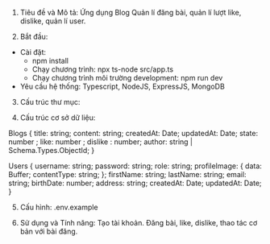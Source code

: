 1. Tiêu đề và Mô tả:
Ứng dụng Blog
Quản lí đăng bài, quản lí lượt like, dislike, quản lí user.

2. Bắt đầu:
- Cài đặt:
  * npm install
  * Chạy chương trình: npx ts-node src/app.ts
  * Chạy chương trình môi trường development: npm run dev
- Yêu cầu hệ thống:
Typescript, NodeJS, ExpressJS, MongoDB

3. Cấu trúc thư mục:

4. Cấu trúc cơ sở dữ liệu:

Blogs {
    title: string;
    content: string;
    createdAt:  Date;
    updatedAt:  Date;
    state: number ;
    like: number ;
    dislike : number;
    author: string | Schema.Types.ObjectId;
}

Users {
    username: string;
    password: string;
    role: string;
    profileImage: {
        data: Buffer;
        contentType: string;
    };
    firstName: string;
    lastName: string;
    email: string;
    birthDate: number; 
    address: string;
    createdAt: Date;
    updatedAt: Date;
}

5. Cấu hình:
.env.example

6. Sử dụng và Tính năng:
  Tạo tài khoản.
  Đăng bài, like, dislike, thao tác cơ bản với bài đăng.
